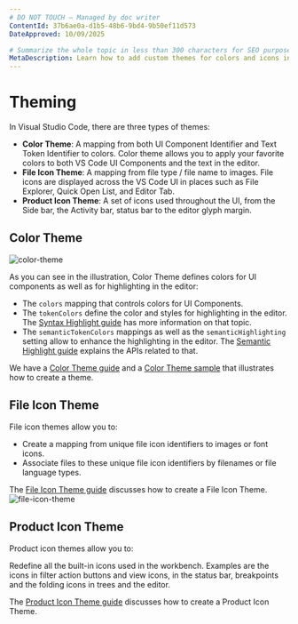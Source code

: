 ```yaml
---
# DO NOT TOUCH — Managed by doc writer
ContentId: 37b6ae0a-d1b5-48b6-9bd4-9b50ef11d573
DateApproved: 10/09/2025

# Summarize the whole topic in less than 300 characters for SEO purpose
MetaDescription: Learn how to add custom themes for colors and icons in Visual Studio Code.
---
```


# Theming

In Visual Studio Code, there are three types of themes:

- **Color Theme**: A mapping from both UI Component Identifier and Text Token Identifier to colors. Color theme allows you to apply your favorite colors to both VS Code UI Components and the text in the editor.
- **File Icon Theme**: A mapping from file type / file name to images. File icons are displayed across the VS Code UI in places such as File Explorer, Quick Open List, and Editor Tab.
- **Product Icon Theme**: A set of icons used throughout the UI, from the Side bar, the Activity bar, status bar to the editor glyph margin.

## Color Theme

![color-theme](images/theming/color-theme.png)

As you can see in the illustration, Color Theme defines colors for UI components as well as for highlighting in the editor:

- The `colors` mapping that controls colors for UI Components.
- The `tokenColors` define the color and styles for highlighting in the editor. The [Syntax Highlight guide](/api/language-extensions/syntax-highlight-guide) has more information on that topic.
- The `semanticTokenColors` mappings as well as the `semanticHighlighting` setting allow to enhance the highlighting in the editor. The [Semantic Highlight guide](/api/language-extensions/semantic-highlight-guide) explains the APIs related to that.

We have a [Color Theme guide](/api/extension-guides/color-theme) and a [Color Theme sample](https://github.com/microsoft/vscode-extension-samples/tree/main/theme-sample) that illustrates how to create a theme.

## File Icon Theme

File icon themes allow you to:

- Create a mapping from unique file icon identifiers to images or font icons.
- Associate files to these unique file icon identifiers by filenames or file language types.

The [File Icon Theme guide](/api/extension-guides/file-icon-theme) discusses how to create a File Icon Theme.
![file-icon-theme](images/theming/file-icon-theme.png)

## Product Icon Theme

Product icon themes allow you to:

Redefine all the built-in icons used in the workbench. Examples are the icons in filter action buttons and view icons, in the status bar, breakpoints and the folding icons in trees and the editor.

The [Product Icon Theme guide](/api/extension-guides/product-icon-theme) discusses how to create a Product Icon Theme.
